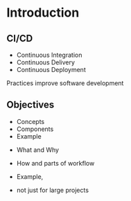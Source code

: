 
# Introduction

<section>

## CI/CD

* Continuous Integration
* Continuous Delivery
* Continuous Deployment

<aside class="notes">

Practices improve software development

</aside>
</section>
<!-- -->

<section>

## Objectives

* Concepts
* Components
* Example

<aside class="notes">

* What and Why
* How and parts of workflow
* Example,

* not just for large projects

</aside>
</section>
<!-- -->

